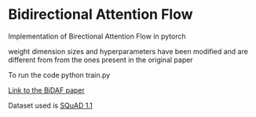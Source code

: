# Bidirectional Attention Flow

Implementation of Birectional Attention Flow in pytorch

weight dimension sizes and hyperparameters have been modified and are different from from the ones present in the original paper

To run the code python train.py

[Link to the BiDAF paper](https://arxiv.org/pdf/1611.01603.pdf)

Dataset used is [SQuAD 1.1](https://www.kaggle.com/stanfordu/stanford-question-answering-dataset)

